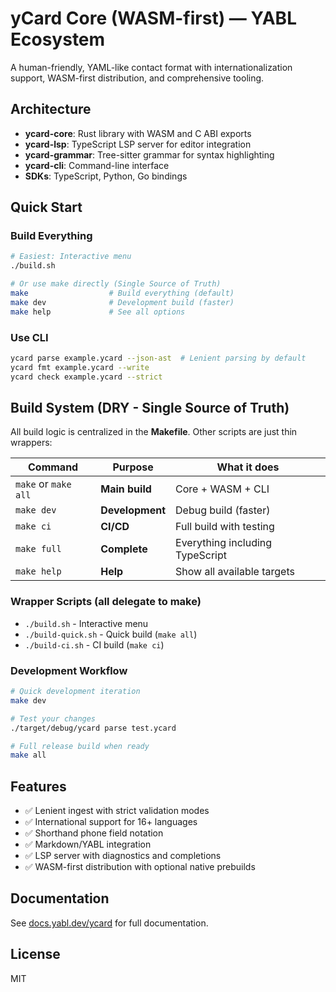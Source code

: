 # yCard Core (WASM-first) — YABL Ecosystem

A human-friendly, YAML-like contact format with internationalization support, WASM-first distribution, and comprehensive tooling.

## Architecture

- **ycard-core**: Rust library with WASM and C ABI exports
- **ycard-lsp**: TypeScript LSP server for editor integration
- **ycard-grammar**: Tree-sitter grammar for syntax highlighting
- **ycard-cli**: Command-line interface
- **SDKs**: TypeScript, Python, Go bindings

## Quick Start

### Build Everything
```bash
# Easiest: Interactive menu
./build.sh

# Or use make directly (Single Source of Truth)
make                  # Build everything (default)
make dev              # Development build (faster)
make help             # See all options
```

### Use CLI
```bash
ycard parse example.ycard --json-ast  # Lenient parsing by default
ycard fmt example.ycard --write
ycard check example.ycard --strict
```

## Build System (DRY - Single Source of Truth)

All build logic is centralized in the **Makefile**. Other scripts are just thin wrappers:

| Command | Purpose | What it does |
|---------|---------|--------------|
| `make` or `make all` | **Main build** | Core + WASM + CLI |
| `make dev` | **Development** | Debug build (faster) |
| `make ci` | **CI/CD** | Full build with testing |
| `make full` | **Complete** | Everything including TypeScript |
| `make help` | **Help** | Show all available targets |

### Wrapper Scripts (all delegate to make)
- `./build.sh` - Interactive menu
- `./build-quick.sh` - Quick build (`make all`)  
- `./build-ci.sh` - CI build (`make ci`)

### Development Workflow
```bash
# Quick development iteration
make dev

# Test your changes
./target/debug/ycard parse test.ycard

# Full release build when ready
make all
```

## Features

- ✅ Lenient ingest with strict validation modes
- ✅ International support for 16+ languages
- ✅ Shorthand phone field notation
- ✅ Markdown/YABL integration
- ✅ LSP server with diagnostics and completions
- ✅ WASM-first distribution with optional native prebuilds

## Documentation

See [docs.yabl.dev/ycard](https://docs.yabl.dev/ycard) for full documentation.

## License

MIT